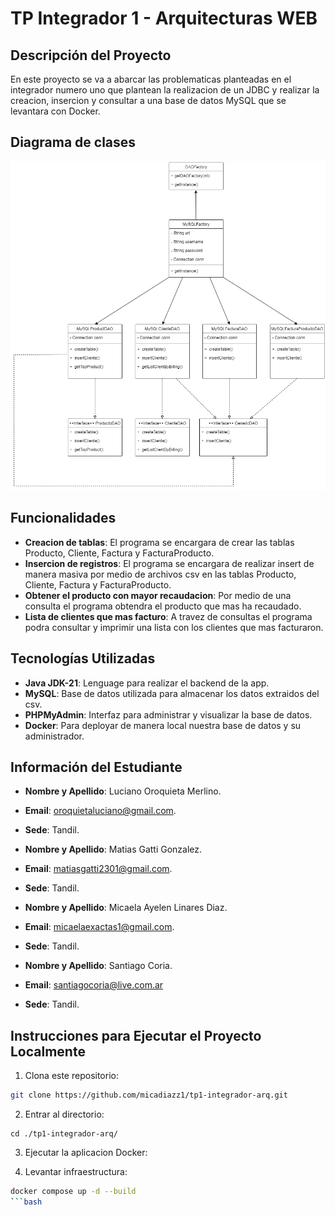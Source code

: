 # TP Integrador 1 - Arquitecturas WEB

## Descripción del Proyecto

En este proyecto se va a abarcar las problematicas planteadas en el integrador numero uno que plantean la realizacion de un JDBC y realizar la creacion, insercion y consultar a una base de datos MySQL que se levantara con Docker.

## Diagrama de clases

![Diagrama de clases](DiagramaDeClases.png)

## Funcionalidades

- **Creacion de tablas**: El programa se encargara de crear las tablas Producto, Cliente, Factura y FacturaProducto.
- **Insercion de registros**: El programa se encargara de realizar insert de manera masiva por medio de archivos csv en las tablas Producto, Cliente, Factura y FacturaProducto.
- **Obtener el producto con mayor recaudacion**: Por medio de una consulta el programa obtendra el producto que mas ha recaudado.
- **Lista de clientes que mas facturo**: A travez de consultas el programa podra consultar y imprimir una lista con los clientes que mas facturaron.

## Tecnologías Utilizadas

- **Java JDK-21**: Lenguage para realizar el backend de la app.
- **MySQL**: Base de datos utilizada para almacenar los datos extraidos del csv.
- **PHPMyAdmin**: Interfaz para administrar y visualizar la base de datos.
- **Docker**: Para deployar de manera local nuestra base de datos y su administrador.

## Información del Estudiante

- **Nombre y Apellido**: Luciano Oroquieta Merlino.
- **Email**: oroquietaluciano@gmail.com.
- **Sede**: Tandil.

- **Nombre y Apellido**: Matias Gatti Gonzalez.
- **Email**: matiasgatti2301@gmail.com.
- **Sede**: Tandil.

- **Nombre y Apellido**: Micaela Ayelen Linares Diaz.
- **Email**: micaelaexactas1@gmail.com.
- **Sede**: Tandil.

- **Nombre y Apellido**: Santiago Coria.
- **Email**: santiagocoria@live.com.ar
- **Sede**: Tandil.

## Instrucciones para Ejecutar el Proyecto Localmente

1. Clona este repositorio:
 ```bash
git clone https://github.com/micadiazz1/tp1-integrador-arq.git
 ```
2. Entrar al directorio:
 ```
cd ./tp1-integrador-arq/
```
3. Ejecutar la aplicacion Docker:

4. Levantar infraestructura:
```bash
docker compose up -d --build
```bash
